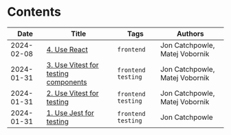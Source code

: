 # Contents

| Date | Title | Tags | Authors |
|-------|------|------|------|
| 2024-02-08 | [4. Use React](doc/adr/0004-use-react.md) | `frontend` | Jon Catchpowle, Matej Vobornik
| 2024-01-31 | [3. Use Vitest for testing components](doc/adr/0003-use-vitest-for-testing-components.md) | `frontend` `testing` | Jon Catchpowle, Matej Vobornik
| 2024-01-31 | [2. Use Vitest for testing](doc/adr/0002-use-vitest-for-testing.md) | `frontend` `testing` | Jon Catchpowle, Matej Vobornik
| 2024-01-31 | [1. Use Jest for testing](doc/adr/0001-use-jest-for-testing.md) | `frontend` `testing` | Jon Catchpowle
